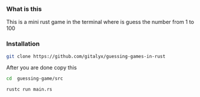 ### What is this

This is a mini rust game in the terminal where is guess the number from 1 to 100

### Installation

 ```sh
 git clone https://github.com/gitalyx/guessing-games-in-rust
 ```
After you are done copy this

 ```sh
 cd  guessing-game/src

 rustc run main.rs
 ```
